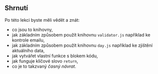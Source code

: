 ## Shrnutí

Po této lekci byste měli vědět a znát:

- co jsou to knihovny,
- jak základním způsobem použít knihovnu `validator.js` například ke kontrole emailu,
- jak základním způsobem použít knihovnu `day.js` například ke zjištění aktuálního data,
- jak vytvářet vlastní funkce s blokem kódu,
- jak funguje klíčové slovo `return`,
- co je to takzvaný _časný návrat_.
